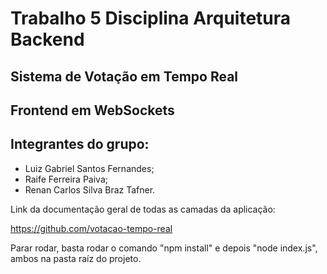 # Trabalho 5 Disciplina Arquitetura Backend

## Sistema de Votação em Tempo Real

## Frontend em WebSockets

## Integrantes do grupo:

* Luiz Gabriel Santos Fernandes;
* Raife Ferreira Paiva;
* Renan Carlos Silva Braz Tafner.

Link da documentação geral de todas as camadas da aplicação:

https://github.com/votacao-tempo-real

Parar rodar, basta rodar o comando "npm install" e depois "node index.js", ambos na pasta raíz do projeto.
